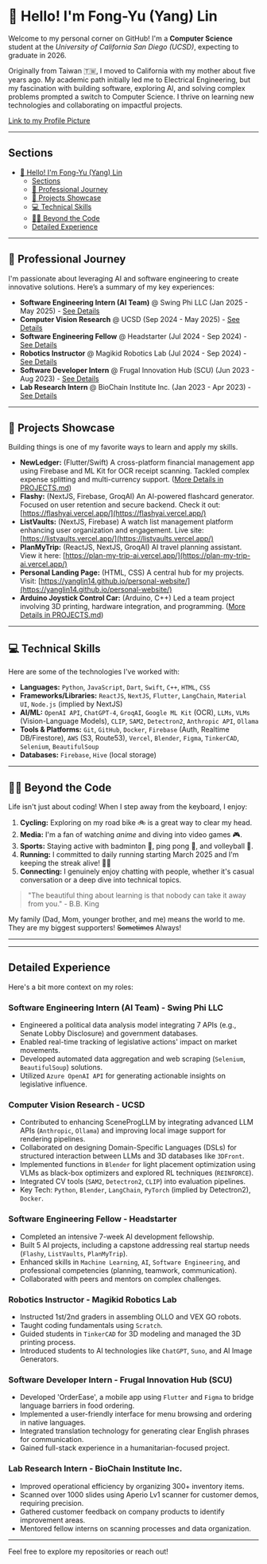 # 👋 Hello! I'm Fong-Yu (Yang) Lin

Welcome to my personal corner on GitHub! I'm a **Computer Science** student at the _University of California San Diego (UCSD)_, expecting to graduate in 2026.

Originally from Taiwan 🇹🇼, I moved to California with my mother about five years ago. My academic path initially led me to Electrical Engineering, but my fascination with building software, exploring AI, and solving complex problems prompted a switch to Computer Science. I thrive on learning new technologies and collaborating on impactful projects.

[Link to my Profile Picture](Yang's_Profile_Picture.jpg)

---

## Sections

- [👋 Hello! I'm Fong-Yu (Yang) Lin](#-hello-im-fong-yu-yang-lin)
  - [Sections](#sections)
  - [💼 Professional Journey](#-professional-journey)
  - [🚀 Projects Showcase](#-projects-showcase)
  - [💻 Technical Skills](#-technical-skills)
  - [🚴‍♂️ Beyond the Code](#️-beyond-the-code)
  - [Detailed Experience](#detailed-experience)

---

## 💼 Professional Journey

I'm passionate about leveraging AI and software engineering to create innovative solutions. Here’s a summary of my key experiences:

- **Software Engineering Intern (AI Team)** @ Swing Phi LLC (Jan 2025 - May 2025) - [See Details](#swing-phi-internship)
- **Computer Vision Research** @ UCSD (Sep 2024 - May 2025) - [See Details](#ucsd-cv-research)
- **Software Engineering Fellow** @ Headstarter (Jul 2024 - Sep 2024) - [See Details](#headstarter-fellowship)
- **Robotics Instructor** @ Magikid Robotics Lab (Jul 2024 - Sep 2024) - [See Details](#robotics-instructor)
- **Software Developer Intern** @ Frugal Innovation Hub (SCU) (Jun 2023 - Aug 2023) - [See Details](#frugal-hub-internship)
- **Lab Research Intern** @ BioChain Institute Inc. (Jan 2023 - Apr 2023) - [See Details](#biochain-internship)

---

## 🚀 Projects Showcase

Building things is one of my favorite ways to learn and apply my skills.

- **NewLedger:** (Flutter/Swift) A cross-platform financial management app using Firebase and ML Kit for OCR receipt scanning. Tackled complex expense splitting and multi-currency support. ([More Details in PROJECTS.md](./PROJECTS.md#newledger))
- **Flashy:** (NextJS, Firebase, GroqAI) An AI-powered flashcard generator. Focused on user retention and secure backend. Check it out: [https://flashyai.vercel.app/](https://flashyai.vercel.app/) <!-- External Link -->
- **ListVaults:** (NextJS, Firebase) A watch list management platform enhancing user organization and engagement. Live site: [https://listvaults.vercel.app/](https://listvaults.vercel.app/) <!-- External Link -->
- **PlanMyTrip:** (ReactJS, NextJS, GroqAI) AI travel planning assistant. View it here: [https://plan-my-trip-ai.vercel.app/](https://plan-my-trip-ai.vercel.app/) <!-- External Link -->
- **Personal Landing Page:** (HTML, CSS) A central hub for my projects. Visit: [https://yanglin14.github.io/personal-website/](https://yanglin14.github.io/personal-website/) <!-- External Link -->
- **Arduino Joystick Control Car:** (Arduino, C++) Led a team project involving 3D printing, hardware integration, and programming. ([More Details in PROJECTS.md](./PROJECTS.md#arduino-car))

---

## 💻 Technical Skills

Here are some of the technologies I've worked with:

- **Languages:** `Python`, `JavaScript`, `Dart`, `Swift`, `C++`, `HTML`, `CSS`
- **Frameworks/Libraries:** `ReactJS`, `NextJS`, `Flutter`, `LangChain`, `Material UI`, `Node.js` (implied by NextJS)
- **AI/ML:** `OpenAI API`, `ChatGPT-4`, `GroqAI`, `Google ML Kit` (OCR), `LLMs`, `VLMs` (Vision-Language Models), `CLIP`, `SAM2`, `Detectron2`, `Anthropic API`, `Ollama`
- **Tools & Platforms:** `Git`, `GitHub`, `Docker`, `Firebase` (Auth, Realtime DB/Firestore), `AWS` (S3, Route53), `Vercel`, `Blender`, `Figma`, `TinkerCAD`, `Selenium`, `BeautifulSoup`
- **Databases:** `Firebase`, `Hive` (local storage)

---

## 🚴‍♂️ Beyond the Code

Life isn't just about coding! When I step away from the keyboard, I enjoy:

1.  **Cycling:** Exploring on my road bike 🚲 is a great way to clear my head.
2.  **Media:** I'm a fan of watching _anime_ and diving into video games 🎮.
3.  **Sports:** Staying active with badminton 🏸, ping pong 🏓, and volleyball 🏐.
4.  **Running:** I committed to daily running starting March 2025 and I'm keeping the streak alive! 🏃‍♂️
5.  **Connecting:** I genuinely enjoy chatting with people, whether it's casual conversation or a deep dive into technical topics.

> "The beautiful thing about learning is that nobody can take it away from you." - B.B. King

My family (Dad, Mom, younger brother, and me) means the world to me. They are my biggest supporters! ~~Sometimes~~ Always!

---

---

## Detailed Experience

Here's a bit more context on my roles:

<h3 id="swing-phi-internship">Software Engineering Intern (AI Team) - Swing Phi LLC</h3>

- Engineered a political data analysis model integrating 7 APIs (e.g., Senate Lobby Disclosure) and government databases.
- Enabled real-time tracking of legislative actions' impact on market movements.
- Developed automated data aggregation and web scraping (`Selenium`, `BeautifulSoup`) solutions.
- Utilized `Azure OpenAI API` for generating actionable insights on legislative influence.

<h3 id="ucsd-cv-research">Computer Vision Research - UCSD</h3>

- Contributed to enhancing SceneProgLLM by integrating advanced LLM APIs (`Anthropic`, `Ollama`) and improving local image support for rendering pipelines.
- Collaborated on designing Domain-Specific Languages (DSLs) for structured interaction between LLMs and 3D databases like `3DFront`.
- Implemented functions in `Blender` for light placement optimization using VLMs as black-box optimizers and explored RL techniques (`REINFORCE`).
- Integrated CV tools (`SAM2`, `Detectron2`, `CLIP`) into evaluation pipelines.
- Key Tech: `Python`, `Blender`, `LangChain`, `PyTorch` (implied by Detectron2), `Docker`.

<h3 id="headstarter-fellowship">Software Engineering Fellow - Headstarter</h3>

- Completed an intensive 7-week AI development fellowship.
- Built 5 AI projects, including a capstone addressing real startup needs (`Flashy`, `ListVaults`, `PlanMyTrip`).
- Enhanced skills in `Machine Learning`, `AI`, `Software Engineering`, and professional competencies (planning, teamwork, communication).
- Collaborated with peers and mentors on complex challenges.

<h3 id="robotics-instructor">Robotics Instructor - Magikid Robotics Lab</h3>

- Instructed 1st/2nd graders in assembling OLLO and VEX GO robots.
- Taught coding fundamentals using `Scratch`.
- Guided students in `TinkerCAD` for 3D modeling and managed the 3D printing process.
- Introduced students to AI technologies like `ChatGPT`, `Suno`, and AI Image Generators.

<h3 id="frugal-hub-internship">Software Developer Intern - Frugal Innovation Hub (SCU)</h3>

- Developed 'OrderEase', a mobile app using `Flutter` and `Figma` to bridge language barriers in food ordering.
- Implemented a user-friendly interface for menu browsing and ordering in native languages.
- Integrated translation technology for generating clear English phrases for communication.
- Gained full-stack experience in a humanitarian-focused project.

<h3 id="biochain-internship">Lab Research Intern - BioChain Institute Inc.</h3>

- Improved operational efficiency by organizing 300+ inventory items.
- Scanned over 1000 slides using Aperio Lv1 scanner for customer demos, requiring precision.
- Gathered customer feedback on company products to identify improvement areas.
- Mentored fellow interns on scanning processes and data organization.

---

Feel free to explore my repositories or reach out!
